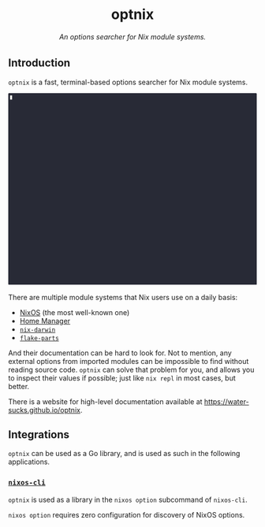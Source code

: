 <h1 align="center">optnix</h1>
<h6 align="center">An options searcher for Nix module systems.</h6>

## Introduction

`optnix` is a fast, terminal-based options searcher for Nix module systems.

[![a demo of optnix](./doc/src/demo.gif)](https://asciinema.org/a/728870?autoplay=1)

There are multiple module systems that Nix users use on a daily basis:

- [NixOS](https://github.com/nixos/nixpkgs) (the most well-known one)
- [Home Manager](https://github.com/nix-community/home-manager)
- [`nix-darwin`](https://github.com/LnL7/nix-darwin)
- [`flake-parts`](https://github.com/hercules-ci/flake-parts)

And their documentation can be hard to look for. Not to mention, any external
options from imported modules can be impossible to find without reading source
code. `optnix` can solve that problem for you, and allows you to inspect their
values if possible; just like `nix repl` in most cases, but better.

There is a website for high-level documentation available at
https://water-sucks.github.io/optnix.

## Integrations

`optnix` can be used as a Go library, and is used as such in the following
applications.

### [`nixos-cli`](https://github.com/nix-community/nixos-cli)

`optnix` is used as a library in the `nixos option` subcommand of `nixos-cli`.

`nixos option` requires zero configuration for discovery of NixOS options.
